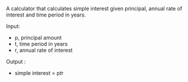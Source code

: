 A calculator that calculates simple interest given principal, annual rate of interest and time period in years.

Input:
- p, principal amount
- t, time period in years
- r, annual rate of interest

Output :
- simple interest = p*t*r
